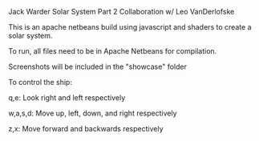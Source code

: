 Jack Warder
Solar System Part 2
Collaboration w/ Leo VanDerlofske

This is an apache netbeans build using javascript and shaders to create a solar system.

To run, all files need to be in Apache Netbeans for compilation.

Screenshots will be included in the "showcase" folder

To control the ship:

q,e: Look right and left respectively

w,a,s,d: Move up, left, down, and right respectively

z,x: Move forward and backwards respectively
